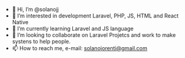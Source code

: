 - 👋 Hi, I’m @solanojj
- 👀 I’m interested in development Laravel, PHP, JS, HTML and React Native
- 🌱 I’m currently learning Laravel and JS language
- 💞️ I’m looking to collaborate on Laravel Projetcs and work to make systens to help people.
- 📫 How to reach me, e-mail: solanojorenti@gmail.com

<!---
solanojj/solanojj is a ✨ special ✨ repository because its `README.md` (this file) appears on your GitHub profile.
You can click the Preview link to take a look at your changes.
--->
